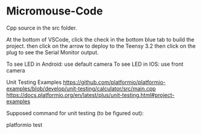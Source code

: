 # Micromouse-Code

Cpp source in the src folder.

At the bottom of VSCode,
click the check in the bottom blue tab to build the project. 
then click on the arrow to deploy to the Teensy 3.2
then click on the plug to see the Serial Monitor output. 

To see LED in Android:
use default camera
To see LED in IOS:
use front camera

Unit Testing Examples
https://github.com/platformio/platformio-examples/blob/develop/unit-testing/calculator/src/main.cpp
https://docs.platformio.org/en/latest/plus/unit-testing.html#project-examples

Supposed command for unit testing (to be figured out):

platformio test 

